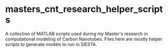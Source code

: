 # masters_cnt_research_helper_scripts
A collection of MATLAB scripts used during my Master's research in computational modeling of Carbon Nanotubes. Files here are mostly helper scripts to generate models to run in SIESTA.
